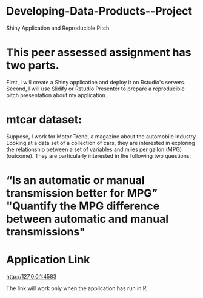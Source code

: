 # Developing-Data-Products--Project
Shiny Application and Reproducible Pitch

# This peer assessed assignment has two parts. 
First, I will create a Shiny application and deploy it on Rstudio's servers. Second, I will use Slidify or Rstudio Presenter to prepare a reproducible pitch presentation about my application.

# mtcar dataset:
Suppose, I work for Motor Trend, a magazine about the automobile industry. Looking at a data set of a collection of cars, they are interested in exploring the relationship between a set of variables and miles per gallon (MPG) (outcome). They are particularly interested in the following two questions:

# “Is an automatic or manual transmission better for MPG” "Quantify the MPG difference between automatic and manual transmissions"

# Application Link
http://127.0.0.1:4583

The link will work only when the application has run in R.

